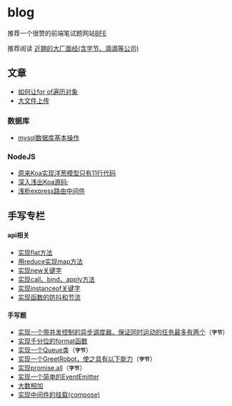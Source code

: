 # blog

推荐一个很赞的前端笔试题网站[BFE](https://bigfrontend.dev/zh/problem)

推荐阅读 [近期的大厂面经(含字节、滴滴等公司)](https://juejin.cn/post/6995744994166308895)

## 文章

- [如何让for of遍历对象](/javascript/%E5%A6%82%E4%BD%95%E8%AE%A9for...of%E9%81%8D%E5%8E%86%E5%AF%B9%E8%B1%A1.md)
- [大文件上传](/%E5%A4%A7%E6%96%87%E4%BB%B6%E4%B8%8A%E4%BC%A0/readme.md)

### 数据库
- [mysql数据库基本操作](/数据库/mysql.md)

### NodeJS

- [原来Koa实现洋葱模型只有11行代码](/node/koa/koa.md)
- [深入浅出Koa源码](/node/koa/koa%E6%BA%90%E7%A0%81%E8%A7%A3%E6%9E%90.md);
- [浅析express路由中间件](/node/express/%E8%B7%AF%E7%94%B1%E6%BA%90%E7%A0%81.md)

## 手写专栏
#### api相关

- [实现flat方法](https://github.com/senfish/blog/issues/6)
- [用reduce实现map方法](https://github.com/senfish/blog/issues/7)
- [实现new关键字](https://github.com/senfish/blog/issues/1)
- [实现call、bind、apply方法](https://github.com/senfish/blog/issues/5)
- [实现instanceof关键字](https://github.com/senfish/blog/issues/2)
- [实现函数的防抖和节流](https://github.com/senfish/blog/issues/3)

#### 手写题
- [实现一个带并发控制的异步调度器，保证同时运动的任务最多有两个](https://github.com/senfish/blog/issues/8)（**`字节`**）
- [实现千分位的format函数](https://github.com/senfish/blog/issues/4)
- [实现一个Queue类](https://github.com/senfish/blog/issues/9)（**`字节`**）
- [实现一个GreetRobot，使之具有以下能力](https://github.com/senfish/blog/issues/10)（**`字节`**）
- [实现promise.all](https://github.com/senfish/blog/issues/11)（**`字节`**）
- [实现一个简单的EventEmitter](https://github.com/senfish/blog/issues/12)
- [大数相加](https://github.com/senfish/blog/issues/13)
- [实现中间件的挂载(compose)](https://github.com/senfish/blog/issues/14)


